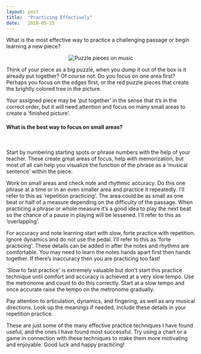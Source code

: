 ```yaml
---
layout: post
title:  "Practicing Effectively"
date:   2018-05-25
---
```


<p class="intro"><span class="dropcap">W</span>hat is the most effective way to practice a challenging passage or begin learning a new piece?</p>

<center><img src="{{ '/assets/img/puzzle_music.jpg' | prepend: site.baseurl }}" alt="Puzzle pieces on music"></center>

<p>Think of your piece as a big puzzle, when you dump it out of the box is it already put together? Of course not. Do you focus on one area first? Perhaps you focus on the edges first, or the red puzzle pieces that create the brightly colored tree in the picture.</p>

<p>Your assigned piece may be ‘put together’ in the sense that it’s in the correct order, but it will need attention and focus on many small areas to create a ‘finished picture’.</p>

<h4>What is the best way to focus on small areas?</h4>
<br />

<p>Start by numbering starting spots or phrase numbers with the help of your teacher. These create great areas of focus, help with memorization, but most of all can help you visualize the function of the phrase as a ‘musical sentence’ within the piece.</p>

<p>Work on small areas and check note and rhythmic accuracy. Do this one phrase at a time or in an even smaller area and practice it repeatedly. I'll refer to this as 'repetition practicing'. The area could be as small as one beat or half of a measure depending on the difficulty of the passage. When practicing a phrase or whole measure it’s a good idea to play the next beat so the chance of a pause in playing will be lessened. I'll refer to this as ‘overlapping’.</p>

<p>For accuracy and note learning start with slow, forte practice with repetition. Ignore dynamics and do not use the pedal. I'll refer to this as 'forte practicing'. These details can be added in after the notes and rhythms are comfortable. You may need to learn the notes hands apart first then hands together. If there’s inaccuracy then you are practicing too fast!</p>

'Slow to fast practice' is extremely valuable but don’t start this practice technique until comfort and accuracy is achieved at a very slow tempo. Use the metronome and count to do this correctly. Start at a slow tempo and once accurate raise the tempo on the metronome gradually.</p>

<p>Pay attention to articulation, dynamics, and fingering, as well as any musical directions. Look up the meanings if needed. Include these details in your repetition practice.</p>

<p>These are just some of the many effective practice techniques I have found useful, and the ones I have found most successful. Try using a chart or a game in connection with these techniques to make them more motivating and enjoyable. Good luck and happy practicing!</p>



